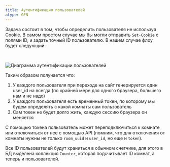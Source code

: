 ```yaml
---
title: Аутентификация пользователей
atype: GEN
---
```


Задача состоит в том, чтобы определить пользователя не используя Cookie. В самом простом случае мы бы могли отправить `Set-Cookie` с полями ID, и задать точный ID пользователю. В нашем случае флоу будет следующий:

<br> 

![Диаграмма аутентификации пользователей](/architecture/gen-user-auth/Auth.drawio.png)

Таким образом получается что:
1. У каждого пользователя при переходе на сайт генерируется один user_id на всегда (по крайней мере для одного браузера, большего нам и не надо)
2. У каждого пользователя есть временный токен, по которому мы будем определять с какой комнаты сам пользователь
3. Сам токен не будет долго жить, каждую сессию браузера он меняется

С помощью токена пользователь может переподключиться к комнате или отключиться от нее с помощью API (помним, что для отключения от комнаты нужны не только `room_uuid` и `user_id`, но еще и `token`).

Все ID пользователей будут храниться в обычном счетчике, для этого в БД выделена коллекция `Counter`, которая подсчитывает ID комнат, а теперь и пользователей.